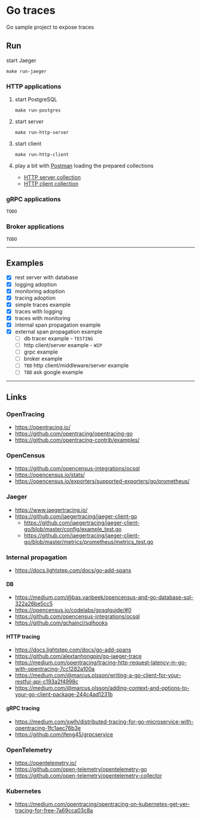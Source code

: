 
# Go traces

Go sample project to expose traces

## Run

start Jaeger
```shell script
make run-jaeger
```

### HTTP applications

1. start PostgreSQL
    ```shell script
    make run-postgres
    ```

2. start server
    ```shell script
    make run-http-server
    ```

3. start client
    ```shell script
    make run-http-client
    ```

4. play a bit with [Postman](https://www.postman.com/) loading the prepared collections
    - [HTTP server collection](http-server/postman/postman_collection.json)
    - [HTTP client collection](http-client/postman/postman_collection.json)

### gRPC applications

`TODO`

### Broker applications

`TODO`

---

## Examples

- [x] rest server with database
- [x] logging adoption
- [x] monitoring adoption
- [x] tracing adoption
- [x] simple traces example
- [x] traces with logging
- [x] traces with monitoring
- [x] internal span propagation example
- [x] external span propagation example
    - [ ] db tracer example - `TESTING`
    - [ ] http client/server example - `WIP`
    - [ ] grpc example
    - [ ] broker example
    - [ ] `TBD` http client/middleware/server example
    - [ ] `TBD` ask google example

---

## Links

### OpenTracing
- https://opentracing.io/
- https://github.com/opentracing/opentracing-go
- https://github.com/opentracing-contrib/examples/

### OpenCensus
- https://github.com/opencensus-integrations/ocsql
- https://opencensus.io/stats/
- https://opencensus.io/exporters/supported-exporters/go/prometheus/

### Jaeger
- https://www.jaegertracing.io/
- https://github.com/jaegertracing/jaeger-client-go
    - https://github.com/jaegertracing/jaeger-client-go/blob/master/config/example_test.go
    - https://github.com/jaegertracing/jaeger-client-go/blob/master/metrics/prometheus/metrics_test.go

### Internal propagation
- https://docs.lightstep.com/docs/go-add-spans

#### DB
- https://medium.com/@bas.vanbeek/opencensus-and-go-database-sql-322a26be5cc5
- https://opencensus.io/codelabs/gosqlguide/#0
- https://github.com/opencensus-integrations/ocsql
- https://github.com/gchaincl/sqlhooks

#### HTTP tracing
- https://docs.lightstep.com/docs/go-add-spans
- https://github.com/alextanhongpin/go-jaeger-trace
- https://medium.com/opentracing/tracing-http-request-latency-in-go-with-opentracing-7cc1282a100a
- https://medium.com/@marcus.olsson/writing-a-go-client-for-your-restful-api-c193a2f4998c
- https://medium.com/@marcus.olsson/adding-context-and-options-to-your-go-client-package-244c4ad1231b

#### gRPC tracing
- https://medium.com/swlh/distributed-tracing-for-go-microservice-with-opentracing-1fc1aec76b3e
- https://github.com/jfeng45/grpcservice

### OpenTelemetry
- https://opentelemetry.io/
- https://github.com/open-telemetry/opentelemetry-go
- https://github.com/open-telemetry/opentelemetry-collector

### Kubernetes
- https://medium.com/opentracing/opentracing-on-kubernetes-get-yer-tracing-for-free-7a69cca03c8a
